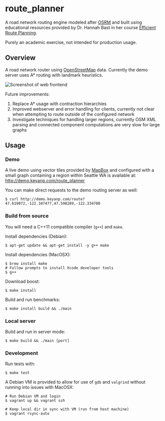# route_planner

A road network routing engine modeled after [OSRM](https://github.com/Project-OSRM/osrm-backend) and built using educational resources provided by Dr. Hannah Bast in her course [Efficient Route Planning](http://ad-wiki.informatik.uni-freiburg.de/teaching/EfficientRoutePlanningSS2012).

Purely an academic exercise, not intended for production usage.

## Overview

A road network router using [OpenStreetMap](https://www.openstreetmap.org/) data. Currently the demo server uses A\* routing with landmark heuristics.

![Screenshot of web frontend](https://user-images.githubusercontent.com/6401746/47963067-59aad580-dfdb-11e8-9671-66e68811afb9.png)

Future improvements:

1. Replace A\* usage with contraction hierarchies
1. Improved webserver and error handling for clients, currently not clear when attempting to route outside of the configured network
1. Investigate techniques for handling larger regions, currently OSM XML parsing and connected component computations are very slow for large graphs

## Usage

### Demo

A live demo using vector tiles provided by [MapBox](https://www.mapbox.com/) and configured with a small graph containing a region within Seattle WA is available at: http://demo.keyanp.com/route_planner

You can make direct requests to the demo routing server as well:
```
$ curl http://demo.keyanp.com/route?47.619872,-122.347477,47.598289,-122.334700
```

### Build from source

You will need a C++11 compatible compiler (`g++`) and `make`.

Install dependencies (Debian):
```
$ apt-get update && apt-get install -y g++ make
```

Install dependencies (MacOSX):
```
$ brew install make
# Follow prompts to install Xcode developer tools
$ g++
```

Download boost:
```
$ make install
```

Build and run benchmarks:
```
$ make install build && ./main
```

### Local server

Build and run in server mode:
```
$ make build && ./main [port]
```

### Development

Run tests with:
```
$ make test
```

A Debian VM is provided to allow for use of `gdb` and `valgrind` without running into issues with MacOSX:
```
# Run Debian VM and login
$ vagrant up && vagrant ssh

# Keep local dir in sync with VM (run from host machine)
$ vagrant rsync-auto
```
